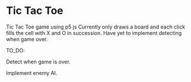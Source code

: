 # Tic Tac Toe
Tic Tac Toe game using p5 js Currently only draws a board and each click fills the cell with X and O in succession. Have yet to implement detecting when game over.

TO_DO:

Detect when game is over. 


Implement enemy AI.
